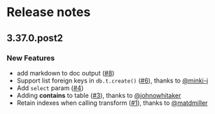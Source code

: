 # Release notes

<!-- do not remove -->

## 3.37.0.post2

### New Features

- add markdown to doc output ([#8](https://github.com/AnswerDotAI/sqlite-minutils/issues/8))
- Support list foreign keys in `db.t.create()` ([#6](https://github.com/AnswerDotAI/sqlite-minutils/pull/6)), thanks to [@minki-j](https://github.com/minki-j)
- Add `select` param ([#4](https://github.com/AnswerDotAI/sqlite-minutils/issues/4))
- Adding __contains__ to table ([#3](https://github.com/AnswerDotAI/sqlite-minutils/pull/3)), thanks to [@johnowhitaker](https://github.com/johnowhitaker)
- Retain indexes when calling transform ([#1](https://github.com/AnswerDotAI/sqlite-minutils/pull/1)), thanks to [@matdmiller](https://github.com/matdmiller)


